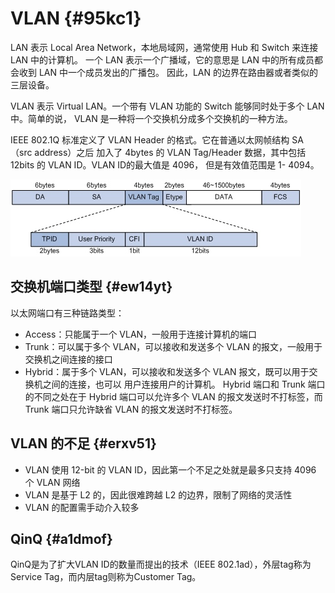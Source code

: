 # VLAN {#95kc1}

LAN 表示 Local Area Network，本地局域网，通常使用 Hub 和 Switch 来连接 LAN 中的计算机。 一个 LAN 表示一个广播域，它的意思是 LAN 中的所有成员都会收到 LAN 中一个成员发出的广播包。 因此，LAN 的边界在路由器或者类似的三层设备。

VLAN 表示 Virtual LAN。一个带有 VLAN 功能的 Switch 能够同时处于多个 LAN 中。简单的说， VLAN 是一种将一个交换机分成多个交换机的一种方法。

IEEE 802.1Q 标准定义了 VLAN Header 的格式。它在普通以太网帧结构 SA （src address）之后 加入了 4bytes 的 VLAN Tag/Header 数据，其中包括 12bits 的 VLAN ID。VLAN ID的最大值是 4096， 但是有效值范围是 1- 4094。

![](/assets/network-pyhnetwork-basic-vlanbasic.png)

## 交换机端口类型 {#ew14yt}

以太网端口有三种链路类型：

* Access：只能属于一个 VLAN，一般用于连接计算机的端口
* Trunk：可以属于多个 VLAN，可以接收和发送多个 VLAN 的报文，一般用于交换机之间连接的接口
* Hybrid：属于多个 VLAN，可以接收和发送多个 VLAN 报文，既可以用于交换机之间的连接，也可以 用户连接用户的计算机。 Hybrid 端口和 Trunk 端口的不同之处在于 Hybrid 端口可以允许多个 VLAN 的报文发送时不打标签，而 Trunk 端口只允许缺省 VLAN 的报文发送时不打标签。

## VLAN 的不足 {#erxv51}

* VLAN 使用 12-bit 的 VLAN ID，因此第一个不足之处就是最多只支持 4096 个 VLAN 网络
* VLAN 是基于 L2 的，因此很难跨越 L2 的边界，限制了网络的灵活性
* VLAN 的配置需手动介入较多

## QinQ {#a1dmof}

QinQ是为了扩大VLAN ID的数量而提出的技术（IEEE 802.1ad），外层tag称为Service Tag，而内层tag则称为Customer Tag。

